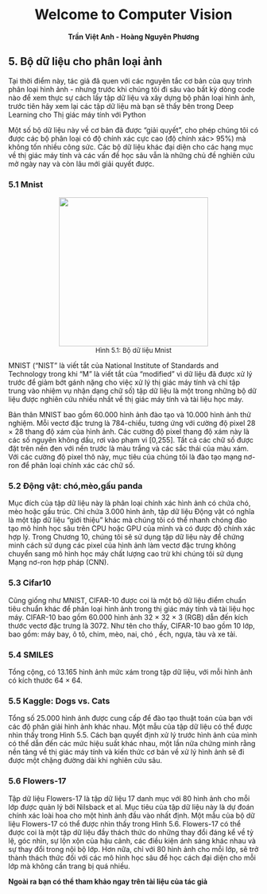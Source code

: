 # <center> Welcome to Computer Vision</center>
 **<center>Trần Việt Anh - Hoàng Nguyên Phương</center>** 

## 5. Bộ dữ liệu cho phân loại ảnh
Tại thời điểm này, tác giả đã quen với các nguyên tắc cơ bản của quy trình phân loại hình ảnh - nhưng trước khi chúng tôi đi sâu vào bất kỳ dòng code nào để xem thực sự cách lấy tập dữ liệu và xây dựng bộ phân loại hình ảnh, trước tiên hãy xem lại các tập dữ liệu mà bạn sẽ thấy bên trong Deep Learning cho Thị giác máy tính với Python

Một số bộ dữ liệu này về cơ bản đã được “giải quyết”, cho phép chúng tôi có được các bộ phân loại có độ chính xác cực cao (độ chính xác> 95%) mà không tốn nhiều công sức. Các bộ dữ liệu khác đại diện cho các hạng mục về thị giác máy tính và các vấn đề học sâu vẫn là những chủ đề nghiên cứu mở ngày nay và còn lâu mới giải quyết được.

### 5.1 Mnist

<center><img src="https://storage.googleapis.com/tfds-data/visualization/fig/mnist-3.0.1.png" width="300"/></center>
<center><font size="-1">Hình 5.1: Bộ dữ liệu Mnist</font></center>

MNIST (“NIST” là viết tắt của National Institute of Standards and Technology trong khi “M” là viết tắt của “modified” vì dữ liệu đã được xử lý trước để giảm bớt gánh nặng cho việc xử lý thị giác máy tính và chỉ tập trung vào nhiệm vụ nhận dạng chữ số) tập dữ liệu là một trong những bộ dữ liệu được nghiên cứu nhiều nhất về thị giác máy tính và tài liệu học máy.

Bản thân MNIST bao gồm 60.000 hình ảnh đào tạo và 10.000 hình ảnh thử nghiệm. Mỗi vectơ đặc trưng là 784-chiều, tương ứng với cường độ pixel 28 × 28 thang độ xám của hình ảnh. Các cường độ pixel thang độ xám này là các số nguyên không dấu, rơi vào phạm vi [0,255]. Tất cả các chữ số được đặt trên nền đen với nền trước là màu trắng và các sắc thái của màu xám. Với các cường độ pixel thô này, mục tiêu của chúng tôi là đào tạo mạng nơ-ron để phân loại chính xác các chữ số.

### 5.2 Động vật: chó,mèo,gấu panda

Mục đích của tập dữ liệu này là phân loại chính xác hình ảnh có chứa chó, mèo hoặc gấu trúc. Chỉ chứa 3.000 hình ảnh, tập dữ liệu Động vật có nghĩa là một tập dữ liệu “giới thiệu” khác mà chúng tôi có thể nhanh chóng đào tạo mô hình học sâu trên CPU hoặc GPU của mình và có được độ chính xác hợp lý. Trong Chương 10, chúng tôi sẽ sử dụng tập dữ liệu này để chứng minh cách sử dụng các pixel của hình ảnh làm vectơ đặc trưng không chuyển sang mô hình học máy chất lượng cao trừ khi chúng tôi sử dụng Mạng nơ-ron hợp pháp (CNN).

### 5.3 Cifar10

Cũng giống như MNIST, CIFAR-10 được coi là một bộ dữ liệu điểm chuẩn tiêu chuẩn khác để phân loại hình ảnh trong thị giác máy tính và tài liệu học máy. CIFAR-10 bao gồm 60.000 hình ảnh 32 × 32 × 3 (RGB) dẫn đến kích thước vectơ đặc trưng là 3072. Như tên cho thấy, CIFAR-10 bao gồm 10 lớp, bao gồm: máy bay, ô tô, chim, mèo, nai, chó , ếch, ngựa, tàu và xe tải.

### 5.4 SMILES
Tổng cộng, có 13.165 hình ảnh mức xám trong tập dữ liệu, với mỗi hình ảnh có kích thước 64 × 64.

### 5.5 Kaggle: Dogs vs. Cats

Tổng số 25.000 hình ảnh được cung cấp để đào tạo thuật toán của bạn với các độ phân giải hình ảnh khác nhau. Một mẫu của tập dữ liệu có thể được nhìn thấy trong Hình 5.5. Cách bạn quyết định xử lý trước hình ảnh của mình có thể dẫn đến các mức hiệu suất khác nhau, một lần nữa chứng minh rằng nền tảng về thị giác máy tính và kiến thức cơ bản về xử lý hình ảnh sẽ đi được một chặng đường dài khi nghiên cứu sâu.

### 5.6 Flowers-17

Tập dữ liệu Flowers-17 là tập dữ liệu 17 danh mục với 80 hình ảnh cho mỗi lớp được quản lý bởi Nilsback et al. Mục tiêu của tập dữ liệu này là dự đoán chính xác loài hoa cho một hình ảnh đầu vào nhất định. Một mẫu của bộ dữ liệu Flowers-17 có thể được nhìn thấy trong Hình 5.6. Flowers-17 có thể được coi là một tập dữ liệu đầy thách thức do những thay đổi đáng kể về tỷ lệ, góc nhìn, sự lộn xộn của hậu cảnh, các điều kiện ánh sáng khác nhau và sự thay đổi trong nội bộ lớp. Hơn nữa, chỉ với 80 hình ảnh cho mỗi lớp, sẽ trở thành thách thức đối với các mô hình học sâu để học cách đại diện cho mỗi lớp mà không cần trang bị quá nhiều.

**Ngoài ra bạn có thể tham khảo ngay trên tài liệu của tác giả**